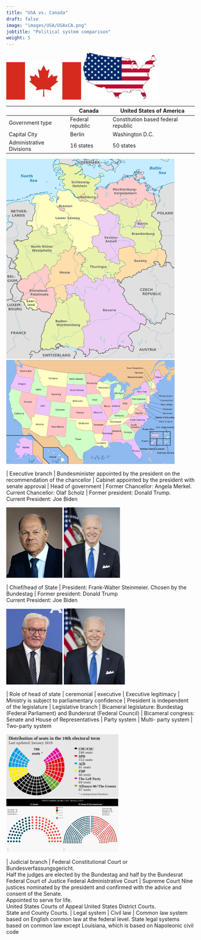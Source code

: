 ```yaml
---
title: "USA vs. Canada"
draft: false
image: "images/USA/USAxCA.png"
jobtitle: "Political system comparison"
weight: 5
---
```


<img src='/images/CA/CANADA.png' width=200 aligned=center>
<img src='/images/USA/USA_Flag.png' width=200 aligned=center>

|                         | Canada        | United States of America  |  
| --------------------              | -------------------------------|   --------------------------------               
| Government type        | Federal republic               | Constitution based federal republic
| Capital City           | Berlin                         | Washington D.C.
| Administrative Divisions| 16 states                     | 50 states

<img src='/images/Germany/GermanyAD.png' width=450 aligned="center">
<img src='/images/USA/USA_politicalmap.png' width=450 aligned="right">

| Executive branch       | Bundesminister appointed by the president on the recommendation of the chancellor                       |  Cabinet appointed by the president with senate approval
| Head of government     | Former Chancellor: Angela Merkel.    <br>     Current Chancellor: Olaf Scholz | Former president: Donald Trump. <br> Current President: Joe Biden 

<img src='/images/Germany/OlafScholz.webp' width=150 aligned=center>
<img src='/images/USA/Joe_Biden.png' width=150 aligned=center>

| Chief/head of State    | President: Frank-Walter Steinmeier. Chosen by the Bundestag | Former president: Donald Trump <br> Current President: Joe Biden

<img src='/images/Germany/Walter_stermeier_PG.png' width=150 aligned=center>
<img src='/images/USA/Joe_Biden.png' width=163 aligned=right>

| Role of head of state  | ceremonial | executive
| Executive legitimacy   | Ministry is subject to parliamentary confidence | President is independent of the legislature 
| Legislative branch     | Bicameral legislature: Bundestag (Federal Parliament) and Bundersrat (Federal Council) | Bicameral congress: Senate and House of Representatives
| Party system           | Multi- party system | Two-party system

<img src='/images/Germany/distribution_of_seatsDEU.png' width=300 aligned=center>
<img src='/images/USA/USsenate.jpeg' width=300 aligned=right>

| Judicial branch        | Federal Constitutional Court or Bundesverfassungsgericht. <br>  Half the judges are elected by the Bundestag and half by the Bundesrat <br> Federal Court of Justice Federal Administrative Court | Supreme Court  Nine justices nominated by the president and confirmed with the advice and consent of the Senate. <br>  Appointed to serve for life. <br>   United States Courts of Appeal  United States District Courts. <br>  State and County Courts. 
| Legal system          | Civil law     | Common law system based on English common law at the federal level. State legal systems based on common law except Louisiana, which is based on Napoleonic civil code
